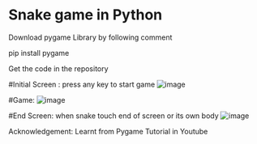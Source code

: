 # Snake game in Python

Download pygame Library by following comment

pip install pygame

Get the code in the repository 

#Initial Screen : press any key to start game
![image](https://user-images.githubusercontent.com/81143895/112754527-144b3080-8ffa-11eb-97ad-a67a43819e9c.png)

#Game:
![image](https://user-images.githubusercontent.com/81143895/112754663-be2abd00-8ffa-11eb-99f2-c0bd7f60a814.png)



#End Screen: when snake touch end of screen or its own body
![image](https://user-images.githubusercontent.com/81143895/112754582-51172780-8ffa-11eb-867e-73c91774fe4b.png)


Acknowledgement:
Learnt from Pygame Tutorial in Youtube
